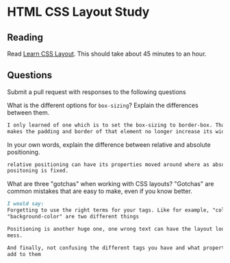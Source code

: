 # HTML CSS Layout Study

## Reading

Read [Learn CSS Layout](http://learnlayout.com). This should take about 45
 minutes to an hour.

## Questions

Submit a pull request with responses to the following questions

What is the different options for `box-sizing`? Explain the differences between
 them.

```md
I only learned of one which is to set the box-sizing to border-box. That
makes the padding and border of that element no longer increase its width.
```

In your own words, explain the difference between relative and absolute
 positioning.

```md
relative positioning can have its properties moved around where as absolute
positoning is fixed.
```

What are three "gotchas" when working with CSS layouts? "Gotchas" are common
 mistakes that are easy to make, even if you know better.

```md
I would say:
Forgetting to use the right terms for your tags. Like for example, "color" and
"background-color" are two different things

Positioning is another huge one, one wrong text can have the layout look like a
mess.

And finally, not confusing the different tags you have and what properties you
add to them
```
